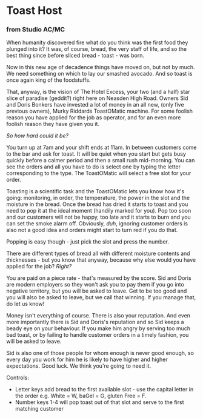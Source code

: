 # Toast Host
### from Studio AC/MC

When humanity discovered fire what do you think was the first food they plunged into it? It was, of course, bread, the very staff of life, and so the best thing since before sliced bread - toast - was born.

Now in this new age of decadence things have moved on, but not by much. We need something on which to lay our smashed avocado. And so toast is once again king of the foodstuffs.

That, anyway, is the vision of The Hotel Excess, your two (and a half) star slice of paradise (geddit?) right here on Neasden High Road. Owners Sid and Doris Bonkers have invested a lot of money in an all new, (only five previous owners), Murky Riddards ToastOMatic machine. For some foolish reason you have applied for the job as operator, and for an even more foolish reason they have given you it.

_So how hard could it be?_

You turn up at 7am and your shift ends at 11am. In between customers come to the bar and ask for toast. It will be quiet when you start but gets busy quickly before a calmer period and then a small rush mid-morning. You can see the orders and all you have to do is select one by typing the letter corresponding to the type. The ToastOMatic will select a free slot for your order.

Toasting is a scientific task and the ToastOMatic lets you know how it's going: monitoring, in order, the temperature, the power in the slot and the moisture in the bread. Once the bread has dried it starts to toast and you need to pop it at the ideal moment (handily marked for you). Pop too soon and our customers will not be happy, too late and it starts to burn and you can set the smoke alarm off. Obviously, _duh_, ignoring customer orders is also not a good idea and orders might start to turn red if you do that.

Popping is easy though - just pick the slot and press the number.

There are different types of bread all with different moisture contents and thicknesses - but you know that anyway, because why else would you have applied for the job? _Right?_

You are paid on a piece rate - that's measured by the score. Sid and Doris are modern employers so they won't ask you to pay them if you go into negative territory, but you will be asked to leave. Get to be too good and you will also be asked to leave, but we call that winning. If you manage that, do let us know!

Money isn't everything of course. There is also your reputation. And even more importantly there is Sid and Doris's reputation and so Sid keeps a beady eye on your behaviour. If you make him angry by serving too much bad toast, or by failing to handle customer orders in a timely fashion, you will be asked to leave.

Sid is also one of those people for whom enough is never good enough, so every day you work for him he is likely to have higher and higher expectations.
Good luck. We think you're going to need it.


Controls:

* Letter keys add bread to the first available slot - use the capital letter in the order e.g. White = W, baGel = G, gluten Free = F.
* Number keys 1-4 will pop toast out of that slot and serve to the first matching customer
